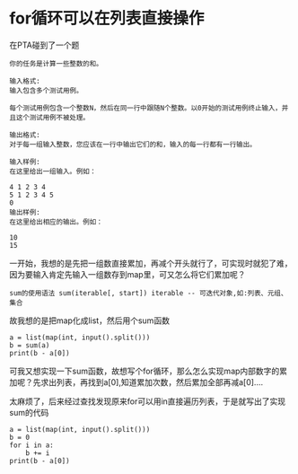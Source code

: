# for循环可以在列表直接操作

在PTA碰到了一个题</br>
```
你的任务是计算一些整数的和。

输入格式:
输入包含多个测试用例。

每个测试用例包含一个整数N，然后在同一行中跟随N个整数。以0开始的测试用例终止输入，并且这个测试用例不被处理。

输出格式:
对于每一组输入整数，您应该在一行中输出它们的和，输入的每一行都有一行输出。

输入样例:
在这里给出一组输入。例如：

4 1 2 3 4
5 1 2 3 4 5
0
输出样例:
在这里给出相应的输出。例如：

10
15
```
一开始，我想的是先把一组数直接累加，再减个开头就行了，可实现时就犯了难，因为要输入肯定先输入一组数存到map里，可又怎么将它们累加呢？</br>

```
sum的使用语法 sum(iterable[, start]) iterable -- 可迭代对象,如:列表、元组、集合
```
故我想的是把map化成list，然后用个sum函数</br>
```
a = list(map(int, input().split()))
b = sum(a)
print(b - a[0])
```

可我又想实现一下sum函数，故想写个for循环，那么怎么实现map内部数字的累加呢？先求出列表，再找到a[0],知道累加次数，然后累加全部再减a[0]....</br>

太麻烦了，后来经过查找发现原来for可以用in直接遍历列表，于是就写出了实现sum的代码</br>

```
a = list(map(int, input().split()))
b = 0
for i in a:
    b += i
print(b - a[0])
```

